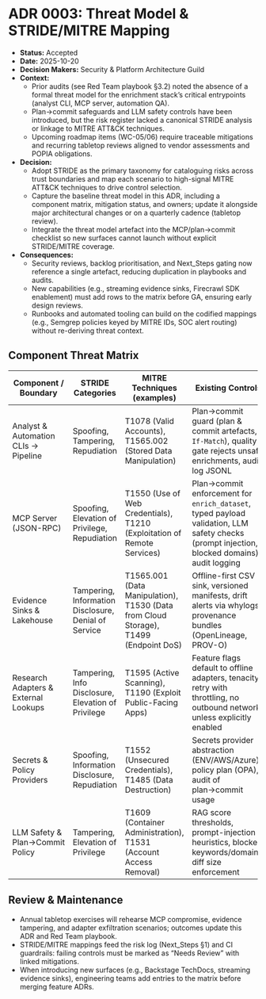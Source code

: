 # ADR 0003: Threat Model & STRIDE/MITRE Mapping

- **Status:** Accepted
- **Date:** 2025-10-20
- **Decision Makers:** Security & Platform Architecture Guild
- **Context:**
  - Prior audits (see Red Team playbook §3.2) noted the absence of a formal threat model for the enrichment stack’s critical entrypoints (analyst CLI, MCP server, automation QA).
  - Plan→commit safeguards and LLM safety controls have been introduced, but the risk register lacked a canonical STRIDE analysis or linkage to MITRE ATT&CK techniques.
  - Upcoming roadmap items (WC-05/06) require traceable mitigations and recurring tabletop reviews aligned to vendor assessments and POPIA obligations.
- **Decision:**
  - Adopt STRIDE as the primary taxonomy for cataloguing risks across trust boundaries and map each scenario to high-signal MITRE ATT&CK techniques to drive control selection.
  - Capture the baseline threat model in this ADR, including a component matrix, mitigation status, and owners; update it alongside major architectural changes or on a quarterly cadence (tabletop review).
  - Integrate the threat model artefact into the MCP/plan→commit checklist so new surfaces cannot launch without explicit STRIDE/MITRE coverage.
- **Consequences:**
  - Security reviews, backlog prioritisation, and Next_Steps gating now reference a single artefact, reducing duplication in playbooks and audits.
  - New capabilities (e.g., streaming evidence sinks, Firecrawl SDK enablement) must add rows to the matrix before GA, ensuring early design reviews.
  - Runbooks and automated tooling can build on the codified mappings (e.g., Semgrep policies keyed by MITRE IDs, SOC alert routing) without re-deriving threat context.

## Component Threat Matrix

| Component / Boundary | STRIDE Categories | MITRE Techniques (examples) | Existing Controls | Planned Enhancements |
| --- | --- | --- | --- | --- |
| Analyst & Automation CLIs → Pipeline | Spoofing, Tampering, Repudiation | T1078 (Valid Accounts), T1565.002 (Stored Data Manipulation) | Plan→commit guard (plan & commit artefacts, `If-Match`), quality gate rejects unsafe enrichments, audit log JSONL | Policy-as-code enforcement for destructive commands, Semgrep policy for CLI diff review |
| MCP Server (JSON-RPC) | Spoofing, Elevation of Privilege, Repudiation | T1550 (Use of Web Credentials), T1210 (Exploitation of Remote Services) | Plan→commit enforcement for `enrich_dataset`, typed payload validation, LLM safety checks (prompt injection, blocked domains), audit logging | Signed MCP session manifests, automated fuzzing & replay tests, mutual auth for future network transport |
| Evidence Sinks & Lakehouse | Tampering, Information Disclosure, Denial of Service | T1565.001 (Data Manipulation), T1530 (Data from Cloud Storage), T1499 (Endpoint DoS) | Offline-first CSV sink, versioned manifests, drift alerts via whylogs, provenance bundles (OpenLineage, PROV-O) | Streaming sink authN/Z, continuous drift alert routing, storage-level immutability guarantees |
| Research Adapters & External Lookups | Tampering, Info Disclosure, Elevation of Privilege | T1595 (Active Scanning), T1190 (Exploit Public-Facing Apps) | Feature flags default to offline adapters, tenacity retry with throttling, no outbound network unless explicitly enabled | Adapter sandboxing (timeout/allowlists), telemetry for adapter failures, credential vault integration for third-party APIs |
| Secrets & Policy Providers | Spoofing, Information Disclosure, Repudiation | T1552 (Unsecured Credentials), T1485 (Data Destruction) | Secrets provider abstraction (ENV/AWS/Azure), policy plan (OPA), audit of plan→commit usage | Rotation playbooks with Sigstore attestations, automated secrets scanning & SBOM diff alerts |
| LLM Safety & Plan→Commit Policy | Tampering, Elevation of Privilege | T1609 (Container Administration), T1531 (Account Access Removal) | RAG score thresholds, prompt-injection heuristics, blocked keywords/domains, diff size enforcement | Ragas-based evaluation in CI, red-team automation covering OWASP LLM Top-10 scenarios |

## Review & Maintenance

- Annual tabletop exercises will rehearse MCP compromise, evidence tampering, and adapter exfiltration scenarios; outcomes update this ADR and Red Team playbook.
- STRIDE/MITRE mappings feed the risk log (Next_Steps §1) and CI guardrails: failing controls must be marked as “Needs Review” with linked mitigations.
- When introducing new surfaces (e.g., Backstage TechDocs, streaming evidence sinks), engineering teams add entries to the matrix before merging feature ADRs.

